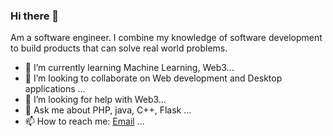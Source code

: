 ### Hi there 👋

Am a software engineer. I combine my knowledge of software development to build products that can solve real world problems.

- 🌱 I’m currently learning Machine Learning, Web3...
- 👯 I’m looking to collaborate on Web development and Desktop applications ...
- 🤔 I’m looking for help with Web3...
- 💬 Ask me about PHP, java, C++, Flask ...
- 📫 How to reach me: [Email](mailto:frankgitongaj@gmail.com) ...
